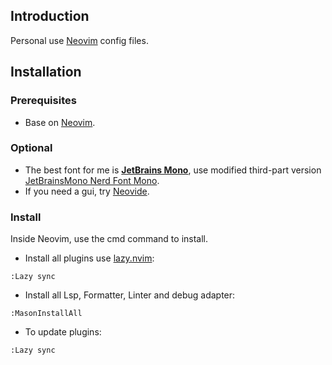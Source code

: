 ## Introduction

Personal use [Neovim](https://neovim.io) config files.

## Installation

### Prerequisites

- Base on [Neovim](https://neovim.io).

### Optional

- The best font for me is [**JetBrains Mono**](https://www.jetbrains.com/lp/mono/), use modified third-part version [JetBrainsMono Nerd Font Mono](https://www.nerdfonts.com/font-downloads).
- If you need a gui, try [Neovide](https://neovide.dev).

### Install

Inside Neovim, use the cmd command to install.

- Install all plugins use [lazy.nvim](https://github.com/folke/lazy.nvim):

```
:Lazy sync

```

- Install all Lsp, Formatter, Linter and debug adapter:

```
:MasonInstallAll
```

- To update plugins:

```
:Lazy sync

```
